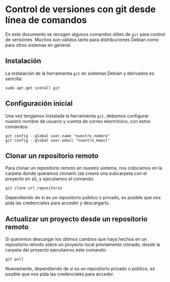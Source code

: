 # Control de versiones con git desde línea de comandos

En este documento se recogen algunos comandos útiles de `git` para control de versiones. Muchos son válidos tanto para distribuciones Debian como para otros sistemas en general.

## Instalación

La instalación de la herramienta `git` en sistemas Debian y derivados es sencilla:

```
sudo apt-get install git
```

## Configuración inicial

Una vez tengamos instalada la herramienta `git`, debemos configurar nuestro nombre de usuario y cuenta de correo electrónico, con estos comandos:

```
git config --global user.name "nuestro_nombre"
git config --global user.email "nuestro_email"
```

## Clonar un repositorio remoto

Para clonar un repositorio remoto en nuestro sistema, nos colocamos en la carpeta donde queramos clonarlo (se creará una subcarpeta con el proyecto en sí), y ejecutamos el comando:

```
git clone url_repositorio
```

Dependiendo de si es un repositorio público o privado, es posible que nos pida las credenciales para acceder y descargarlo.

## Actualizar un proyecto desde un repositorio remoto

Si queremos descargar los últimos cambios que haya hechos en un repositorio remoto sobre un proyecto local previamente clonado, desde la carpeta del proyecto ejecutamos este comando:

```
git pull
```

Nuevamente, dependiendo de si es un repositorio privado o público, es posible que nos pida las credenciales para acceder.